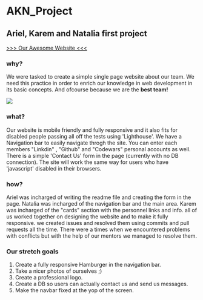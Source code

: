 # AKN_Project
## Ariel, Karem and Natalia first project

[>>> Our Awesome Website <<<](https://facn7.github.io/AKN_Project/)

### why?
We were tasked to create a simple single page website about our team.
We need this practice in order to enrich our knowledge in web development in its basic concepts.
And ofcourse because we are the **best team!** 

![](https://media.giphy.com/media/kIRSvV2IKk0UN0Rb8l/giphy.gif)

### what?
Our website is mobile friendly and fully responsive and it also fits for disabled people
passing all off the tests using 'Lighthouse'.
We have a Navigation bar to easily navigate throgh the site.
You can enter each members "Linkdin" , "Github" and "Codewars" personal accounts as well.
There is a simple 'Contact Us' form in the page (currently with no DB connection).
The site will work the same way for users who have 'javascript' disabled in their browsers.

### how?
Ariel was incharged of writing the readme file and creating the form in the page.
Natalia was incharged of the navigation bar and the main area.
Karem was incharged of the "cards" section with the personnel links and info.
all of us worked together on designing the website and to make it fully responsive.
we created issues and resolved them using commits and pull requests all the time.
There were a times when we encountered problems with conflicts but with the help of
our mentors we managed to resolve them.

### Our stretch goals
 1. Create a fully responsive Hamburger in the navigation bar.
 2. Take a nicer photos of ourselves ;)
 3. Create a professional logo.
 4. Create a DB so users can actually contact us and send us messages.
 5. Make the navbar fixed at the yop of the screen.
 
